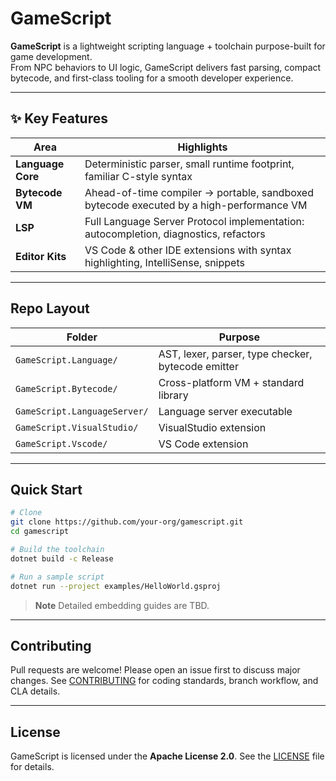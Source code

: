 # GameScript

**GameScript** is a lightweight scripting language + toolchain purpose-built for game development.  
From NPC behaviors to UI logic, GameScript delivers fast parsing, compact bytecode, and first-class tooling for a smooth developer experience.

---

## ✨ Key Features

| Area | Highlights |
|------|------------|
| **Language Core** | Deterministic parser, small runtime footprint, familiar C-style syntax |
| **Bytecode VM**   | Ahead-of-time compiler → portable, sandboxed bytecode executed by a high-performance VM |
| **LSP**           | Full Language Server Protocol implementation: autocompletion, diagnostics, refactors |
| **Editor Kits**   | VS Code & other IDE extensions with syntax highlighting, IntelliSense, snippets |

---

## Repo Layout

| Folder | Purpose |
|--------|---------|
| `GameScript.Language/`  | AST, lexer, parser, type checker, bytecode emitter |
| `GameScript.Bytecode/`   | Cross-platform VM + standard library |
| `GameScript.LanguageServer/`       | Language server executable |
| `GameScript.VisualStudio/`    | VisualStudio extension |
| `GameScript.Vscode/`    | VS Code extension |

---

## Quick Start

```bash
# Clone
git clone https://github.com/your-org/gamescript.git
cd gamescript

# Build the toolchain
dotnet build -c Release

# Run a sample script
dotnet run --project examples/HelloWorld.gsproj
````

> **Note**
> Detailed embedding guides are TBD.

---

## Contributing

Pull requests are welcome! Please open an issue first to discuss major changes.
See [CONTRIBUTING](CONTRIBUTING.md) for coding standards, branch workflow, and CLA details.

---

## License

GameScript is licensed under the **Apache License 2.0**.
See the [LICENSE](LICENSE) file for details.